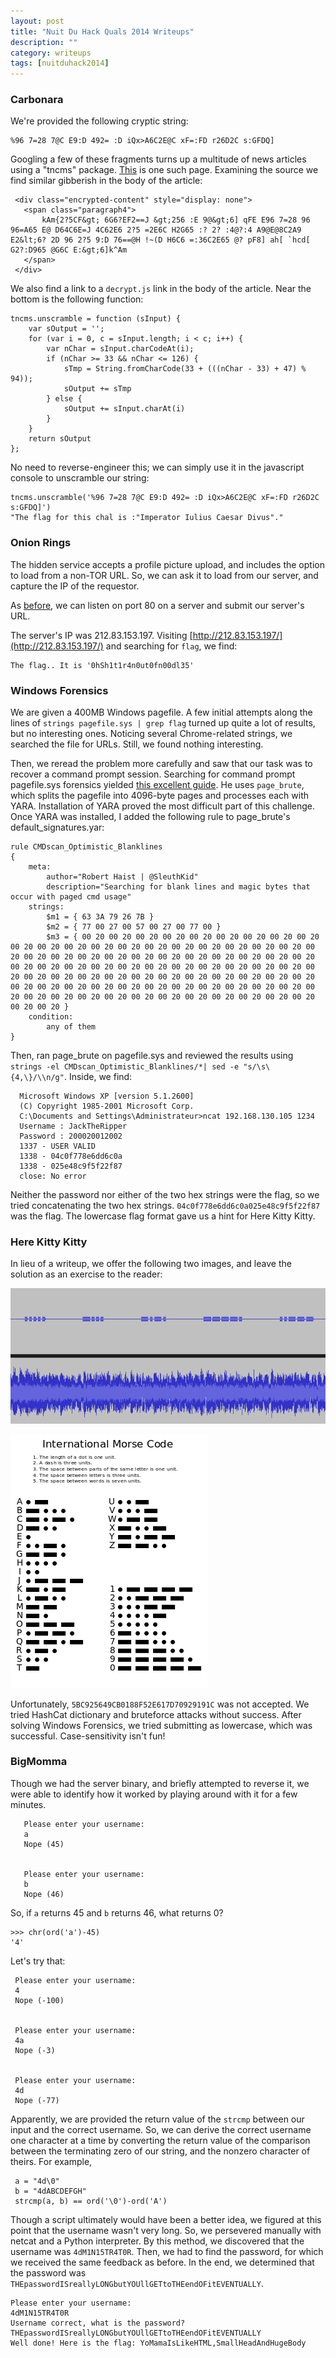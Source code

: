 ```yaml
---
layout: post
title: "Nuit Du Hack Quals 2014 Writeups"
description: ""
category: writeups
tags: [nuitduhack2014]
---
```

<!--{% include JB/setup %}-->

### Carbonara

We're provided the following cryptic string:

	%96 7=28 7@C E9:D 492= :D iQx>A6C2E@C xF=:FD r26D2C s:GFDQ]

Googling a few of these fragments turns up a multitude of news articles using a "tncms" package. [This](http://www.timesdispatch.com/news/local/central-virginia/a-pow-son-s--year-quest-finally-unfurls/article_3693659c-4788-516c-8c73-1c8defc13efa.html?mode=jqm) is one such page. Examining the source we find similar gibberish in the body of the article:
	 
	 <div class="encrypted-content" style="display: none">
	   <span class="paragraph4">
	       kAm{2?5CF&gt; 6G6?EF2==J &gt;256 :E 9@&gt;6] qFE E96 7=28 96 96=A65 E@ D64C6E=J 4C62E6 2?5 =2E6C H2G65 :? 2? :4@?:4 A9@E@8C2A9 E2&lt;6? 2D 96 2?5 9:D 76==@H !~(D H6C6 =:36C2E65 @? pF8] ah[ `hcd[ G2?:D965 @G6C E:&gt;6]k^Am
	   </span>
	 </div>

We also find a link to a `decrypt.js` link in the body of the article. Near the bottom is the following function:

    tncms.unscramble = function (sInput) {
        var sOutput = '';
        for (var i = 0, c = sInput.length; i < c; i++) {
            var nChar = sInput.charCodeAt(i);
            if (nChar >= 33 && nChar <= 126) {
                sTmp = String.fromCharCode(33 + (((nChar - 33) + 47) % 94));
                sOutput += sTmp
            } else {
                sOutput += sInput.charAt(i)
            }
        }
        return sOutput
    };
    
No need to reverse-engineer this; we can simply use it in the javascript console to unscramble our string:

    tncms.unscramble('%96 7=28 7@C E9:D 492= :D iQx>A6C2E@C xF=:FD r26D2C s:GFDQ]')
    "The flag for this chal is :"Imperator Iulius Caesar Divus"."

### Onion Rings

The hidden service accepts a profile picture upload, and includes the option to load from a non-TOR URL. So, we can ask it to load from our server, and capture the IP of the requestor. 

As [before](http://sigint.ru/backdoor2014/backdoor2014.html#web100-1), we can listen on port 80 on a server and submit our server's URL.

The server's IP was 212.83.153.197. Visiting [http://212.83.153.197/](http://212.83.153.197/) and searching for `flag`, we find:

    The flag.. It is '0hSh1t1r4n0ut0fn00dl35'

### Windows Forensics

We are given a 400MB Windows pagefile. A few initial attempts along the lines of `strings pagefile.sys | grep flag` turned up quite a lot of results, but no interesting ones. Noticing several Chrome-related strings, we searched the file for URLs. Still, we found nothing interesting. 

Then, we reread the problem more carefully and saw that our task was to recover a command prompt session. Searching for command prompt pagefile.sys forensics yielded [this excellent guide](http://blog.roberthaist.com/2013/12/restoring-windows-cmd-sessions-from-pagefile-sys-2/). He uses `page_brute`, which splits the pagefile into 4096-byte pages and processes each with YARA. Installation of YARA proved the most difficult part of this challenge. Once YARA was installed, I added the following rule to page_brute's default_signatures.yar:

    rule CMDscan_Optimistic_Blanklines
    {
        meta:
            author="Robert Haist | @SleuthKid"
            description="Searching for blank lines and magic bytes that occur with paged cmd usage"
        strings:
            $m1 = { 63 3A 79 26 7B }
            $m2 = { 77 00 27 00 57 00 27 00 77 00 }
            $m3 = { 00 20 00 20 00 20 00 20 00 20 00 20 00 20 00 20 00 20 00 20 00 20 00 20 00 20 00 20 00 20 00 20 00 20 00 20 00 20 00 20 00 20 00 20 00 20 00 20 00 20 00 20 00 20 00 20 00 20 00 20 00 20 00 20 00 20 00 20 00 20 00 20 00 20 00 20 00 20 00 20 00 20 00 20 00 20 00 20 00 20 00 20 00 20 00 20 00 20 00 20 00 20 00 20 00 20 00 20 00 20 00 20 00 20 00 20 00 20 00 20 00 20 00 20 00 20 00 20 00 20 00 20 00 20 00 20 00 20 00 20 00 20 00 20 00 20 00 20 00 20 00 20 00 20 00 20 00 20 00 20 }
        condition:
            any of them
    }

Then, ran page_brute on pagefile.sys and reviewed the results using `strings -el CMDscan_Optimistic_Blanklines/*| sed -e "s/\s\{4,\}/\\n/g"`. Inside, we find:

      Microsoft Windows XP [version 5.1.2600]
      (C) Copyright 1985-2001 Microsoft Corp.
      C:\Documents and Settings\Administrateur>ncat 192.168.130.105 1234
      Username : JackTheRipper
      Password : 200020012002
      1337 - USER VALID
      1338 - 04c0f778e6dd6c0a
      1338 - 025e48c9f5f22f87
      close: No error

Neither the password nor either of the two hex strings were the flag, so we tried concatenating the two hex strings. `04c0f778e6dd6c0a025e48c9f5f22f87` was the flag. The lowercase flag format gave us a hint for Here Kitty Kitty.

### Here Kitty Kitty

In lieu of a writeup, we offer the following two images, and leave the solution as an exercise to the reader:

![waveform](/assets/images/nuitduhack2014/kitty-waveform.png)

![morse code](/assets/images/nuitduhack2014/morse.png)

Unfortunately, `5BC925649CB0188F52E617D70929191C` was not accepted. We tried HashCat dictionary and bruteforce attacks without success. After solving Windows Forensics, we tried submitting as lowercase, which was successful. Case-sensitivity isn't fun!

### BigMomma

Though we had the server binary, and briefly attempted to reverse it, we were able to identify how it worked by playing around with it for a few minutes.

       Please enter your username:
       a
       Nope (45)


       Please enter your username:
       b
       Nope (46)

So, if `a` returns 45 and `b` returns 46, what returns 0? 

    >>> chr(ord('a')-45)
    '4'

Let's try that:
     
     Please enter your username:
     4
     Nope (-100)

     
     Please enter your username:
     4a
     Nope (-3)


     Please enter your username:
     4d
     Nope (-77)
     
Apparently, we are provided the return value of the `strcmp` between our input and the correct username. So, we can derive the correct username one character at a time by converting the return value of the comparison between the terminating zero of our string, and the nonzero character of theirs. For example,

     a = "4d\0"
     b = "4dABCDEFGH"
     strcmp(a, b) == ord('\0')-ord('A')

Though a script ultimately would have been a better idea, we figured at this point that the username wasn't very long. So, we persevered manually with netcat and a Python interpreter. By this method, we discovered that the username was `4dM1N15TR4T0R`. Then, we had to find the password, for which we received the same feedback as before. In the end, we determined that the password was `THEpasswordISreallyLONGbutYOUllGETtoTHEendOFitEVENTUALLY`. 
       
    Please enter your username:
    4dM1N15TR4T0R
    Username correct, what is the password?THEpasswordISreallyLONGbutYOUllGETtoTHEendOFitEVENTUALLY
    Well done! Here is the flag: YoMamaIsLikeHTML,SmallHeadAndHugeBody
